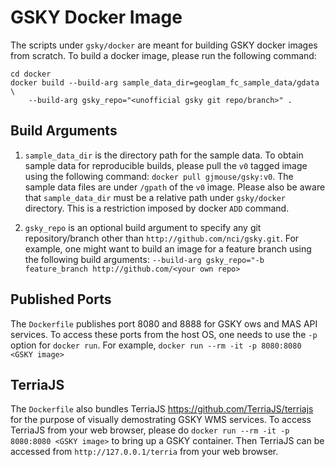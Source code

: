 GSKY Docker Image
=================

The scripts under `gsky/docker` are meant for building GSKY docker images from
scratch. To build a docker image, please run the following command:

```
cd docker
docker build --build-arg sample_data_dir=geoglam_fc_sample_data/gdata \
    --build-arg gsky_repo="<unofficial gsky git repo/branch>" .
```

Build Arguments
---------------

1. `sample_data_dir` is the directory path for the sample data. To obtain sample
   data for reproducible builds, please pull the `v0` tagged image using the
   following command: `docker pull gjmouse/gsky:v0`. The sample data files are
   under `/gpath` of the `v0` image. Please also be aware that `sample_data_dir`
   must be a relative path under `gsky/docker` directory. This is a restriction
   imposed by docker `ADD` command.

2. `gsky_repo` is an optional build argument to specify any git repository/branch
   other than `http://github.com/nci/gsky.git`. For example, one might want to
   build an image for a feature branch using the following build arguments:
    `--build-arg gsky_repo="-b feature_branch http://github.com/<your own repo>`

Published Ports
---------------

The `Dockerfile` publishes port 8080 and 8888 for GSKY ows and MAS API services.
To access these ports from the host OS, one needs to use the `-p` option for
`docker run`. For example, `docker run --rm -it -p 8080:8080 <GSKY image>`

TerriaJS
--------

The `Dockerfile` also bundles TerriaJS https://github.com/TerriaJS/terriajs
for the purpose of visually demostrating GSKY WMS services. To access TerriaJS
from your web browser, please do `docker run --rm -it -p 8080:8080 <GSKY image>`
to bring up a GSKY container. Then TerriaJS can be accessed from
`http://127.0.0.1/terria` from your web browser.
